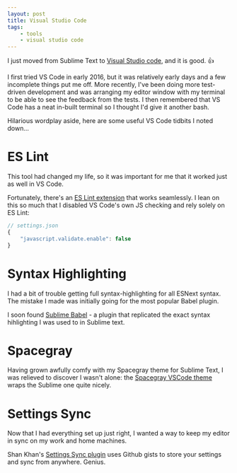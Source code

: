 ```yaml
---
layout: post
title: Visual Studio Code
tags:
    - tools
    - visual studio code
---
```


I just moved from Sublime Text to [Visual Studio code][5], and it is good. 👍

I first tried VS Code in early 2016, but it was relatively early days and a few incomplete things put me off. More recently, I've been doing more test-driven development and was arranging my editor window with my terminal to be able to see the feedback from the tests. I then remembered that VS Code has a neat in-built terminal so I thought I'd give it another bash.

Hilarious wordplay aside, here are some useful VS Code tidbits I noted down...

# ES Lint

This tool had changed my life, so it was important for me that it worked just as well in VS Code.

Fortunately, there's an [ES Lint extension][1] that works seamlessly. I lean on this so much that I disabled VS Code's own JS checking and rely solely on ES Lint:

```javascript
// settings.json
{
    "javascript.validate.enable": false
}
```

# Syntax Highlighting

I had a bit of trouble getting full syntax-highlighting for all ESNext syntax. The mistake I made was initially going for the most popular Babel plugin.

I soon found [Sublime Babel][2] - a plugin that replicated the exact syntax hihlighting I was used to in Sublime text.

# Spacegray

Having grown awfully comfy with my Spacegray theme for Sublime Text, I was relieved to discover I wasn't alone: the [Spacegray VSCode theme][3] wraps the Sublime one quite nicely.

# Settings Sync

Now that I had everything set up just right, I wanted a way to keep my editor in sync on my work and home machines.

Shan Khan's [Settings Sync plugin][4] uses Github gists to store your settings and sync from anywhere. Genius.

[1]: https://marketplace.visualstudio.com/items?itemName=dbaeumer.vscode-eslint
[2]: https://marketplace.visualstudio.com/items?itemName=joshpeng.sublime-babel-vscode
[3]: https://marketplace.visualstudio.com/items?itemName=ionutvmi.spacegray-vscode
[4]: https://marketplace.visualstudio.com/items?itemName=Shan.code-settings-sync
[5]: https://code.visualstudio.com/